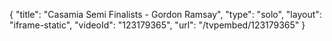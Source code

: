 {
    "title": "Casamia Semi Finalists - Gordon Ramsay",
    "type": "solo",
    "layout": "iframe-static",
    "videoId": "123179365",
    "url": "\/tvpembed\/123179365"
}